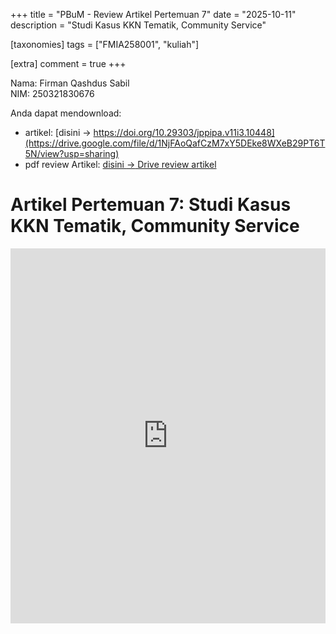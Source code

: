 +++
title = "PBuM - Review Artikel Pertemuan 7"
date = "2025-10-11"
description = "Studi Kasus KKN Tematik, Community Service"

[taxonomies]
tags = ["FMIA258001", "kuliah"]

[extra]
comment = true
+++

Nama: Firman Qashdus Sabil\
NIM: 250321830676

Anda dapat mendownload:
- artikel: [disini $\rightarrow$ https://doi.org/10.29303/jppipa.v11i3.10448](https://drive.google.com/file/d/1NjFAoQafCzM7xY5DEke8WXeB29PT6T5N/view?usp=sharing)
- pdf review Artikel: [disini $\rightarrow$ Drive review artikel](https://drive.google.com/file/d/1-bB_VblQ0trslAnH-QY8gS-qE475NpdK/view?usp=sharing)
 
# Artikel Pertemuan 7: Studi Kasus KKN Tematik, Community Service
<iframe src="https://drive.google.com/file/d/1-bB_VblQ0trslAnH-QY8gS-qE475NpdK/preview" width="100%" height="600" allow="autoplay" frameborder="0"></iframe>
